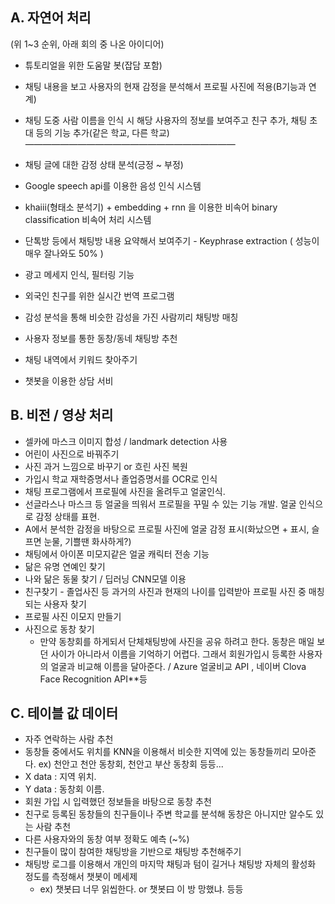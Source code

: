 ## A. 자연어 처리

(위 1~3 순위, 아래 회의 중 나온 아이디어)

- 튜토리얼을 위한 도움말 봇(잡담 포함)
- 채팅 내용을 보고 사용자의 현재 감정을 분석해서 프로필 사진에 적용(B기능과 연계)
- 채팅 도중 사람 이름을 인식 시 해당 사용자의 정보를 보여주고 친구 추가, 채팅 초대 등의 기능 추가(같은 학교, 다른 학교)
————————————————————————

- 채팅 글에 대한 감정 상태 분석(긍정 ~ 부정)
- Google speech api를 이용한 음성 인식 시스템
- khaiii(형태소 분석기) + embedding + rnn 을 이용한 비속어 binary classification 비속어 처리 시스템
- 단톡방 등에서 채팅방 내용 요약해서 보여주기 - Keyphrase extraction ( 성능이 매우 잘나와도 50% )
- 광고 메세지 인식, 필터링 기능
- 외국인 친구를 위한 실시간 번역 프로그램
- 감성 분석을 통해 비슷한 감성을 가진 사람끼리 채팅방 매칭
- 사용자 정보를 통한 동창/동네 채팅방 추천
- 채팅 내역에서 키워드 찾아주기
- 챗봇을 이용한 상담 서비

## B. 비전 / 영상 처리

- 셀카에 마스크 이미지 합성 / landmark detection 사용
- 어린이 사진으로 바꿔주기
- 사진 과거 느낌으로 바꾸기 or 흐린 사진 복원
- 가입시 학교 재학증명서나 졸업증명서를 OCR로 인식
- 채팅 프로그램에서 프로필에 사진을 올려두고 얼굴인식.
- 선글라스나 마스크 등 얼굴을 띄워서 프로필을 꾸밀 수 있는 기능 개발. 얼굴 인식으로 감정 상태를 표현.
- A에서 분석한 감정을 바탕으로 프로필 사진에 얼굴 감정 표시(화났으면 + 표시, 슬프면 눈물, 기쁠땐 화사하게?)
- 채팅에서 아이폰 미모지같은 얼굴 캐릭터 전송 기능
- 닮은 유명 연예인 찾기
- 나와 닮은 동물 찾기 / 딥러닝 CNN모델 이용
- 친구찾기 - 졸업사진 등 과거의 사진과 현재의 나이를 입력받아 프로필 사진 중 매칭되는 사용자 찾기
- 프로필 사진 이모지 만들기
- 사진으로 동창 찾기
  - 만약 동창회를 하게되서 단체채팅방에 사진을 공유 하려고 한다. 동창은 매일 보던 사이가 아니라서 이름을 기억하기 어렵다. 그래서 회원가입시 등록한 사용자의 얼굴과 비교해 이름을 달아준다. / Azure 얼굴비교 API , 네이버 Clova Face Recognition API**등

## C. 테이블 값 데이터

- 자주 연락하는 사람 추천
- 동창들 중에서도 위치를 KNN을 이용해서 비슷한 지역에 있는 동창들끼리 모아준다. ex) 천안고 천안 동창회, 천안고 부산 동창회 등등...
- X data : 지역 위치.
- Y data : 동창회 이름.
- 회원 가입 시 입력했던 정보들을 바탕으로 동창 추천
- 친구로 등록된 동창들의 친구들이나 주변 학교를 분석해 동창은 아니지만 알수도 있는 사람 추천
- 다른 사용자와의 동창 여부 정확도 예측 (~%)
- 친구들이 많이 참여한 채팅방을 기반으로 채팅방 추천해주기
- 채팅방 로그를 이용해서 개인의 마지막 채팅과 텀이 길거나 채팅방 자체의 활성화 정도를 측정해서 챗봇이 메세제
  - ex) 챗봇曰 너무 읽씹한다. or 챗봇曰 이 방 망했냐. 등등
